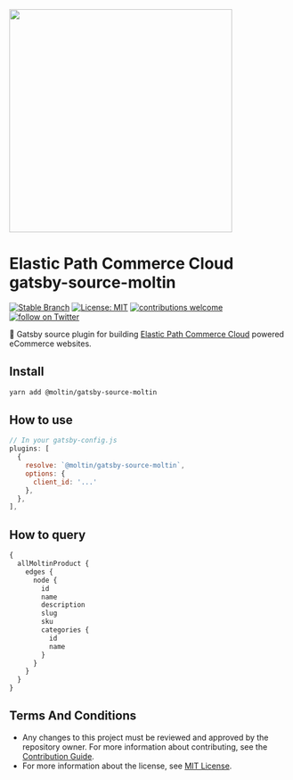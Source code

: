 <img src="https://www.elasticpath.com/themes/custom/bootstrap_sass/logo.svg" alt="" width="400" />

# Elastic Path Commerce Cloud gatsby-source-moltin

[![Stable Branch](https://img.shields.io/badge/stable%20branch-master-blue.svg)](https://github.com/moltin/gatsby-demo-store)
[![License: MIT](https://img.shields.io/badge/License-MIT-yellow.svg)](https://opensource.org/licenses/MIT)
[![contributions welcome](https://img.shields.io/badge/contributions-welcome-brightgreen.svg?style=flat)](https://github.com/moltin/gatsby-source-moltin/issues)
[![follow on Twitter](https://img.shields.io/twitter/follow/elasticpath?style=social&logo=twitter)](https://twitter.com/intent/follow?screen_name=elasticpath)

🚀 Gatsby source plugin for building [Elastic Path Commerce Cloud](https://www.elasticpath.com) powered eCommerce websites.

## Install

```sh
yarn add @moltin/gatsby-source-moltin
```

## How to use

```js
// In your gatsby-config.js
plugins: [
  {
    resolve: `@moltin/gatsby-source-moltin`,
    options: {
      client_id: '...'
    },
  },
],
```

## How to query

```graphql
{
  allMoltinProduct {
    edges {
      node {
        id
        name
        description
        slug
        sku
        categories {
          id
          name
        }
      }
    }
  }
}
```

## Terms And Conditions

- Any changes to this project must be reviewed and approved by the repository owner. For more information about contributing, see the [Contribution Guide](https://github.com/moltin/gatsby-demo-store/blob/master/.github/CONTRIBUTING.md).
- For more information about the license, see [MIT License](https://github.com/moltin/gatsby-source-moltin/blob/master/LICENSE).
